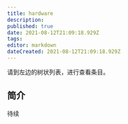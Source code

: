 ```yaml
---
title: hardware
description: 
published: true
date: 2021-08-12T21:09:18.929Z
tags:
editor: markdown
dateCreated: 2021-08-12T21:09:18.929Z
---
```


请到左边的树状列表，进行查看条目。

## 简介

待续
